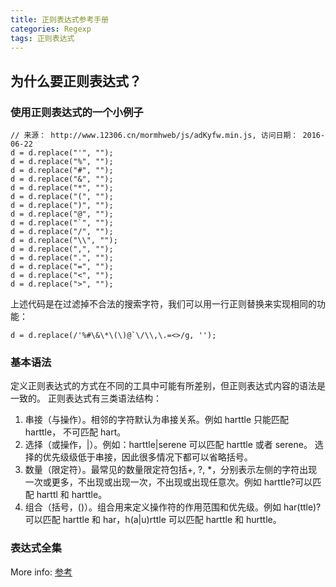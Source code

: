 ```yaml
---
title: 正则表达式参考手册
categories: Regexp
tags: 正则表达式
---
```


## 为什么要正则表达式？

### 使用正则表达式的一个小例子

```
// 来源： http://www.12306.cn/mormhweb/js/adKyfw.min.js, 访问日期： 2016-06-22
d = d.replace("'", "");
d = d.replace("%", "");
d = d.replace("#", "");
d = d.replace("&", "");
d = d.replace("*", "");
d = d.replace("(", "");
d = d.replace(")", "");
d = d.replace("@", "");
d = d.replace("`", "");
d = d.replace("/", "");
d = d.replace("\\", "");
d = d.replace(",", "");
d = d.replace(".", "");
d = d.replace("=", "");
d = d.replace("<", "");
d = d.replace(">", "");
```

上述代码是在过滤掉不合法的搜索字符，我们可以用一行正则替换来实现相同的功能：

```
d = d.replace(/'%#\&\*\(\)@`\/\\,\.=<>/g, '');
```

### 基本语法

定义正则表达式的方式在不同的工具中可能有所差别，但正则表达式内容的语法是一致的。 正则表达式有三类语法结构：

1. 串接（与操作）。相邻的字符默认为串接关系。例如 harttle 只能匹配 harttle， 不可匹配 hart。
2. 选择（或操作，|）。例如：harttle|serene 可以匹配 harttle 或者 serene。 选择的优先级级低于串接，因此很多情况下都可以省略括号。
3. 数量（限定符）。最常见的数量限定符包括+, ?, \*，分别表示左侧的字符出现一次或更多，不出现或出现一次，不出现或出现任意次。例如 harttle?可以匹配 harttl 和 harttle。
4. 组合（括号，()）。组合用来定义操作符的作用范围和优先级。例如 har(ttle)?可以匹配 harttle 和 har，h(a|u)rttle 可以匹配 harttle 和 hurttle。

### 表达式全集

More info: [参考](https://harttle.land/2016/07/18/intro-to-regexp.html)
